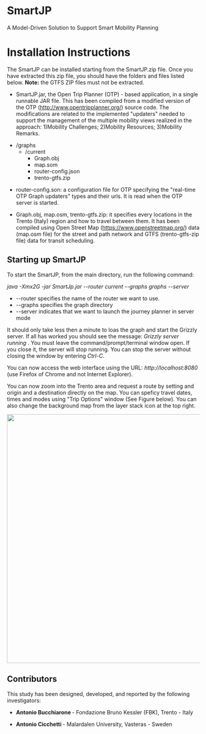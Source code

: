 # SmartJP
A Model-Driven Solution to Support Smart Mobility Planning


# Installation Instructions
The SmartJP can be installed starting from the SmartJP.zip file. Once you have extracted this zip file, you should have the folders and files listed below. <b>Note:</b> the GTFS ZIP files must not be extracted.

* SmartJP.jar, the Open Trip Planner (OTP) - based application, in a single runnable JAR file. This has been compiled from a modified version of the OTP (http://www.opentripplanner.org/) source code. The modifications are related to the implemented "updaters" needed to support the management of the multiple mobility views realized in the approach: 1)Mobility Challenges; 2)Mobility Resources; 3)Mobility Remarks.

- /graphs
   - /current
     - Graph.obj
     - map.som
     - router-config.json
     - trento-gtfs.zip
    
 * router-config.son: a configuration file for OTP specifying the "real-time OTP Graph updaters" types and their urls. It is read when the OTP server is started.
 
 * Graph.obj, map.osm, trento-gtfs.zip: it specifies every locations in the Trento (Italy) region and how to travel between them. It has been compiled using Open Street Map (https://www.openstreetmap.org/) data (map.osm file) for the street and path network and GTFS (trento-gtfs-zip file) data for transit scheduling.
 
 ## Starting up SmartJP
 To start the SmartJP, from the main directory, run the following command:
 
 <i>java -Xmx2G -jar SmartJp.jar  --router current --graphs graphs --server</i>
 
 * --router specifies the name of the router we want to use.
 * --graphs specifies the graph directory
 * --server indicates that we want to launch the journey planner in server mode
 
 It should only take less then a minute to loas the graph and start the Grizzly server. If all has worked you should see the message: <i> Grizzly server running </i>. You must leave the command/prompt/terminal window open. If you close it, the server will stop running. You can stop the server without closing the window by entering <i> Ctrl-C</i>.
 
 You can now access the web interface using the URL: <i>http://localhost:8080</i> (use Firefox of Chrome and not Internet Explorer).
 
 You can now zoom into the Trento area and request a route by setting and origin and a destination directly on the map. You can speficy travel dates, times and modes using "Trip Options" window (See Figure below). You can also change the background map from the layer stack icon at the top right.
 
 <p align="center">
  <img src="https://github.com/das-fbk/SmartJP/blob/master/GUI.png" width="650"/>
</p>

 


## Contributors

This study has been designed, developed, and reported by the following investigators:

* <b> Antonio Bucchiarone </b> - Fondazione Bruno Kessler (FBK), Trento - Italy

* <b> Antonio Cicchetti </b> - Malardalen University, Vasteras - Sweden





